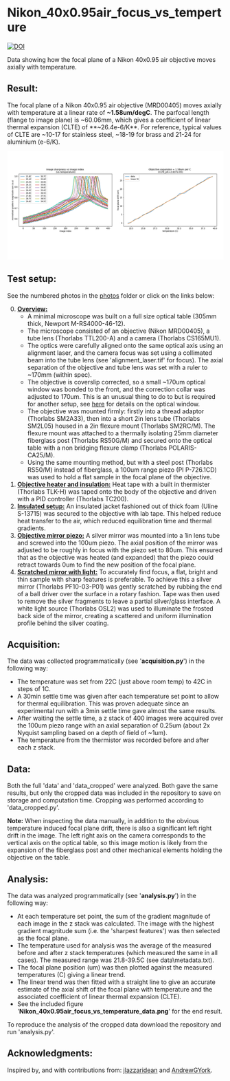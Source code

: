 # Nikon_40x0.95air_focus_vs_temperture

<a href="https://doi.org/10.5281/zenodo.14344199"><img src="https://zenodo.org/badge/DOI/10.5281/zenodo.14344199.svg" alt="DOI"></a>

Data showing how the focal plane of a Nikon 40x0.95 air objective moves axially with temperature.

## Result:
The focal plane of a Nikon 40x0.95 air objective (MRD00405) moves axially with temperature at a linear rate of **~1.58um/degC**. The parfocal length (flange to image plane) is ~60.06mm, which gives a coefficient of linear thermal expansion (CLTE) of
**~26.4e-6/K**. For reference, typical values of CLTE are ~10-17 for stainless steel, ~18-19 for brass and 21-24 for aluminium (e-6/K).

![social_preview](https://github.com/amsikking/Nikon_40x0.95air_focus_vs_temperture/blob/main/social_preview.png)

## Test setup:
See the numbered photos in the [photos](https://github.com/amsikking/Nikon_40x0.95air_focus_vs_temperture/tree/main/photos) folder or click on the links below:

0) [**Overview:**](https://github.com/amsikking/Nikon_40x0.95air_focus_vs_temperture/blob/main/photos/0_overview.jpg)
    - A minimal microscope was built on a full size optical table (305mm thick, Newport M-RS4000-46-12).
    - The microscope consisted of an objective (Nikon MRD00405), a tube lens (Thorlabs TTL200-A) and a camera (Thorlabs CS165MU1).
    - The optics were carefully aligned onto the same optical axis using an alignment laser, and the camera focus was set using a collimated beam into the tube lens (see 'alignment_laser.tif' for focus). The axial separation of the objective and tube lens was set with a ruler to ~170mm (within spec).
    - The objective is coverslip corrected, so a small ~170um optical window was bonded to the front, and the correction collar was adjusted to 170um. This is an unusual thing to do to but is required for another setup, see [here](https://andrewgyork.github.io/high_na_single_objective_lightsheet/appendix.html#Parts_em_optical) for details on the optical window.
    - The objective was mounted firmly: firstly into a thread adaptor (Thorlabs SM2A33), then into a short 2in lens tube (Thorlabs SM2L05) housed in a 2in flexure mount (Thorlabs SM2RC/M). The flexure mount was attached to a thermally isolating 25mm diameter fiberglass post (Thorlabs RS50G/M) and secured onto the optical table with a non bridging flexure clamp (Thorlabs POLARIS-CA25/M).
    - Using the same mounting method, but with a steel post (Thorlabs RS50/M) instead of fiberglass, a 100um range piezo (PI P-726.1CD) was used to hold a flat sample in the focal plane of the objective.
1) [**Objective heater and insulation:**](https://github.com/amsikking/Nikon_40x0.95air_focus_vs_temperture/blob/main/photos/1_objective_heater_and_insulation.jpg) Heat tape with a built in thermister (Thorlabs TLK-H) was taped onto the body of the objective and driven with a PID controller (Thorlabs TC200).
2) [**Insulated setup:**](https://github.com/amsikking/Nikon_40x0.95air_focus_vs_temperture/blob/main/photos/2_insulated_setup.jpg) An insulated jacket fashioned out of thick foam (Uline S-13715) was secured to the objective with lab tape. This helped reduce heat transfer to the air, which reduced equilibration time and thermal gradients.
3) [**Objective mirror piezo:**](https://github.com/amsikking/Nikon_40x0.95air_focus_vs_temperture/blob/main/photos/3_objective_mirror_piezo.jpg) A silver mirror was mounted into a 1in lens tube and screwed into the 100um piezo. The axial position of the mirror was adjusted to be roughly in focus with the piezo set to 80um. This ensured that as the objective was heated (and expanded) that the piezo could retract towards 0um to find the new position of the focal plane.
4) [**Scratched mirror with light:**](https://github.com/amsikking/Nikon_40x0.95air_focus_vs_temperture/blob/main/photos/4_scratched_mirror_with_light.jpg) To accurately find focus, a flat, bright and thin sample with sharp features is preferable. To achieve this a silver mirror (Thorlabs PF10-03-P01) was gently scratched by rubbing the end of a ball driver over the surface in a rotary fashion. Tape was then used to remove the silver fragments to leave a partial silver/glass interface. A white light source (Thorlabs OSL2) was used to illuminate the frosted back side of the mirror, creating a scattered and uniform illumination profile behind the silver coating.

## Acquisition:
The data was collected programmatically (see '**acquisition.py**') in the following way:
- The temperature was set from 22C (just above room temp) to 42C in steps of 1C.
- A 30min settle time was given after each temperature set point to allow for thermal equilibration. This was proven adequate since an experimental run with a 3min settle time gave almost the same results.
- After waiting the settle time, a z stack of 400 images were acquired over the 100um piezo range with an axial separation of 0.25um (about 2x Nyquist sampling based on a depth of field of ~1um).
- The temperature from the thermistor was recorded before and after each z stack.

## Data:
Both the full 'data' and 'data_cropped' were analyzed. Both gave the same results, but only the cropped data was included in the repository to save on storage and computation time. Cropping was performed according to 'data_cropped.py'.

**Note:** When inspecting the data manually, in addition to the obvious temperature induced focal plane drift, there is also a significant left right drift in the image. The left right axis on the camera corresponds to the vertical axis on the optical table, so this image motion is likely from the expansion of the fiberglass post and other mechanical elements holding the objective on the table.

## Analysis:
The data was analyzed programmatically (see '**analysis.py**') in the following way:
- At each temperature set point, the sum of the gradient magnitude of each image in the z stack was calculated. The image with the highest gradient magnitude sum (i.e. the 'sharpest features') was then selected as the focal plane.
- The temperature used for analysis was the average of the measured before and after z stack temperatures (which measured the same in all cases). The measured range was 21.8-39.5C (see data\metadata.txt).
- The focal plane position (um) was then plotted against the measured temperatures (C) giving a linear trend.
- The linear trend was then fitted with a straight line to give an accurate estimate of the axial shift of the focal plane with temperature and the associated coefficient of linear thermal expansion (CLTE).
- See the included figure '**Nikon_40x0.95air_focus_vs_temperature_data.png**' for the end result.

To reproduce the analysis of the cropped data download the repository and run 'analysis.py'.

## Acknowledgments:
Inspired by, and with contributions from: [jlazzaridean](https://github.com/jlazzaridean) and [AndrewGYork](https://github.com/AndrewGYork).
